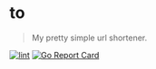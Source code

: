 # to

> My pretty simple url shortener.

[![lint](https://github.com/abranhe/to/actions/workflows/lint.yml/badge.svg)](https://github.com/abranhe/to/actions/workflows/lint.yml)
[![Go Report Card](https://goreportcard.com/badge/github.com/abranhe/to)](https://goreportcard.com/report/github.com/abranhe/to)

